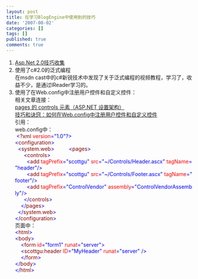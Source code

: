 ```yaml
---
layout: post
title: 在学习BlogEngine中使用到的技巧
date: '2007-08-02'
categories: []
tags: []
published: true
comments: true
---
```

<p><ol>
	<li><a href="http://weblogs.asp.net/scottgu/pages/ASP.NET-2.0-Tips_2C00_-Tricks_2C00_-Recipes-and-Gotchas.aspx" target="_blank">Asp.Net 2.0技巧收集</a> </li>
	<li>使用了c#2.0的泛式编程 <br />
	在msdn cast中的c#新锐技术中发现了关于泛式编程的视频教程，学习了，收益不少，是通过IReader学习的。 </li>
	<li>使用了在Web.config中注册用户控件和自定义控件： <br />
	相关文章连接：<br />
	<a href="http://msdn2.microsoft.com/zh-cn/library/ms164640(VS.80).aspx" target="_blank">pages 的 controls 元素（ASP.NET 设置架构）</a><br />
	<a href="http://blog.csdn.net/scottgu/archive/2006/11/28/1418318.aspx" target="_blank">技巧和诀窍：如何在Web.config中注册用户控件和自定义控件</a> <br />
	引用： <br />
	web.config中：<br />
	&nbsp;<font color="#0000ff">&lt;</font><font color="#800000">?xml</font><font color="#ff0000">&nbsp;version</font><font color="#0000ff">=&quot;1.0&quot;?&gt;</font><font color="#000000"><br />
	</font><font color="#0000ff">&lt;</font><font color="#800000">configuration</font><font color="#0000ff">&gt;</font><font color="#000000"><br />
	&nbsp;&nbsp;</font><font color="#0000ff">&lt;</font><font color="#800000">system.web</font><font color="#0000ff">&gt;</font><font color="#000000"> &nbsp;&nbsp;&nbsp;&nbsp; &nbsp;&nbsp;&nbsp;&nbsp;</font><font color="#0000ff">&lt;</font><font color="#800000">pages</font><font color="#0000ff">&gt;</font><font color="#000000"><br />
	&nbsp;&nbsp;&nbsp;&nbsp;&nbsp;&nbsp;</font><font color="#0000ff">&lt;</font><font color="#800000">controls</font><font color="#0000ff">&gt;</font><font color="#000000"><br />
	&nbsp;&nbsp;&nbsp;&nbsp;&nbsp;&nbsp;&nbsp;&nbsp;</font><font color="#0000ff">&lt;</font><font color="#800000">add</font><font color="#ff0000">&nbsp;tagPrefix</font><font color="#0000ff">=&quot;scottgu&quot;</font><font color="#ff0000">&nbsp;src</font><font color="#0000ff">=&quot;~/Controls/Header.ascx&quot;</font><font color="#ff0000">&nbsp;tagName</font><font color="#0000ff">=&quot;header&quot;/&gt;<br />
	&nbsp;&nbsp;&nbsp;&nbsp;&nbsp;&nbsp;&nbsp;&nbsp;&lt;</font><font color="#800000">add</font><font color="#ff0000">&nbsp;tagPrefix</font><font color="#0000ff">=&quot;scottgu&quot;</font><font color="#ff0000">&nbsp;src</font><font color="#0000ff">=&quot;~/Controls/Footer.ascx&quot;</font><font color="#ff0000">&nbsp;tagName</font><font color="#0000ff">=&quot;footer&quot;/&gt;<br />
	&nbsp;&nbsp;&nbsp;&nbsp;&nbsp;&nbsp;&nbsp;&nbsp;&lt;</font><font color="#800000">add</font><font color="#ff0000">&nbsp;tagPrefix</font><font color="#0000ff">=&quot;ControlVendor&quot;</font><font color="#ff0000">&nbsp;assembly</font><font color="#0000ff">=&quot;ControlVendorAssembly&quot;/&gt;<br />
	&nbsp;&nbsp;&nbsp;&nbsp;&nbsp;&nbsp;&lt;/</font><font color="#800000">controls</font><font color="#0000ff">&gt;</font><font color="#000000"><br />
	&nbsp;&nbsp;&nbsp;&nbsp;</font><font color="#0000ff">&lt;/</font><font color="#800000">pages</font><font color="#0000ff">&gt;</font><font color="#000000"><br />
	&nbsp;&nbsp;</font><font color="#0000ff">&lt;/</font><font color="#800000">system.web</font><font color="#0000ff">&gt;</font><font color="#000000"><br />
	</font><font color="#0000ff">&lt;/</font><font color="#800000">configuration</font><font color="#0000ff">&gt;</font><font color="#000000"></font>&nbsp;<br />
	页面中：&nbsp; <br />
	<font color="#0000ff">&lt;</font><font color="#800000">html</font><font color="#0000ff">&gt;</font><font color="#000000"><br />
	</font><font color="#0000ff">&lt;</font><font color="#800000">body</font><font color="#0000ff">&gt;</font><font color="#000000"><br />
	&nbsp;&nbsp;&nbsp;&nbsp;</font><font color="#0000ff">&lt;</font><font color="#800000">form</font><font color="#ff0000">&nbsp;id</font><font color="#0000ff">=&quot;form1&quot;</font><font color="#ff0000">&nbsp;runat</font><font color="#0000ff">=&quot;server&quot;&gt;</font><font color="#000000"> &nbsp;&nbsp;&nbsp;&nbsp;&nbsp;&nbsp;&nbsp;&nbsp;<br />
	&nbsp;&nbsp;&nbsp; </font><font color="#0000ff">&lt;</font><font color="#800000">scottgu:header</font><font color="#ff0000">&nbsp;ID</font><font color="#0000ff">=&quot;MyHeader&quot;</font><font color="#ff0000">&nbsp;runat</font><font color="#0000ff">=&quot;server&quot;</font><font color="#ff0000">&nbsp;</font><font color="#0000ff">/&gt;<br />
	&nbsp;&nbsp;&nbsp;&nbsp;&lt;/</font><font color="#800000">form</font><font color="#0000ff">&gt;</font><font color="#000000"><br />
	</font><font color="#0000ff">&lt;/</font><font color="#800000">body</font><font color="#0000ff">&gt;</font><font color="#000000"><br />
	</font><font color="#0000ff">&lt;/</font><font color="#800000">html</font><font color="#0000ff">&gt;</font><font color="#000000"></font> <br />
	</li>
</ol>
</p>
